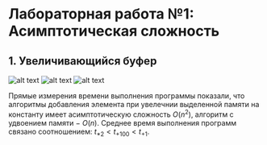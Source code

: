 # Лабораторная работа №1: Асимптотическая сложность
## 1. Увеличивающийся буфер

![alt text](Images/B_A.png)
![alt text](Images/B_B.png)
![alt text](Images/B_C.png)


Прямые измерения времени выполнения программы показали, что алгоритмы добавления элемента при увелечнии выделенной памяти на константу имеет асимптотическую сложность $O(n^2)$, алгоритм с удвоением памяти $-$ $O(n)$. Среднее время выполнения программ связано соотношением: $t_{*2}<t_{+100}<t_{+1}$.